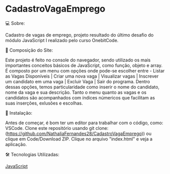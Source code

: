 # CadastroVagaEmprego


💻 Sobre:

Cadastro de vagas de emprego, projeto resultado do último desafio do módulo JavaScript I realizado pelo curso OnebitCode.  

📝 Composição do Site:

Este projeto é feito no console do navegador, sendo utilizado os mais importantes conceitos básicos de JavaScript, como função, objeto e array.
É composto por um menu com opções onde pode-se escolher entre - Listar as Vagas Disponíveis | Criar uma nova vaga | Visualizar vagas |
Inscrever um candidato em uma vaga | Excluir Vaga | Sair do programa. Dentro dessas opções, temos particularidade como inserir o nome do candidato,
nome da vaga e sua descrição. Tanto o menu quanto as vagas e os candidatos são acompanhados com índices númericos que facilitam as suas inserções, exlusões e escolhas. 

🏁 Instalação:

Antes de começar, é bom ter um editor para trabalhar com o código, como: VSCode. 
Clone este repositório usando git clone:(https://github.com/NathaliaFernandes28/CadastroVagaEmprego)) ou clique em Code/Download ZIP.
Clique no arquivo "index.html" e veja a aplicação.

🛠️ Tecnologias Utilizadas:  

[JavaScript](https://developer.mozilla.org/pt-BR/docs/Web/JavaScript)
<br>
